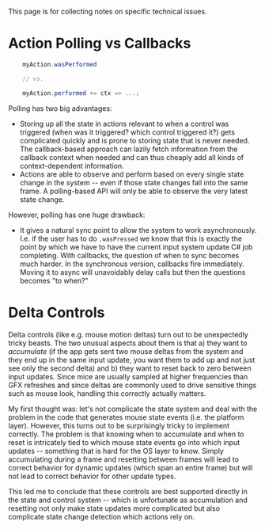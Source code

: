 This page is for collecting notes on specific technical issues.

# Action Polling vs Callbacks

```C#
    myAction.wasPerformed

    // vs.

    myAction.performed += ctx => ...;
```

Polling has two big advantages:

* Storing up all the state in actions relevant to when a control was triggered (when was it triggered? which control triggered it?) gets complicated quickly and is prone to storing state that is never needed. The callback-based approach can lazily fetch information from the callback context when needed and can thus cheaply add all kinds of context-dependent information.
* Actions are able to observe and perform based on every single state change in the system -- even if those state changes fall into the same frame. A polling-based API will only be able to observe the very latest state change.

However, polling has one huge drawback:

* It gives a natural sync point to allow the system to work asynchronously. I.e. if the user has to do `.wasPressed` we know that this is exactly the point by which we have to have the current input system update C# job completing. With callbacks, the question of when to sync becomes much harder. In the synchronous version, callbacks fire immediately. Moving it to async will unavoidably delay calls but then the questions becomes "to when?"

# Delta Controls

Delta controls (like e.g. mouse motion deltas) turn out to be unexpectedly tricky beasts. The two unusual aspects about them is that a) they want to *accumulate* (if the app gets sent two mouse deltas from the system and they end up in the same input update, you want them to add up and not just see only the second delta) and b) they want to reset back to zero between input updates. Since mice are usually sampled at higher frequencies than GFX refreshes and since deltas are commonly used to drive sensitive things such as mouse look, handling this correctly actually matters.

My first thought was: let's not complicate the state system and deal with the problem in the code that generates mouse state events (i.e. the platform layer). However, this turns out to be surprisingly tricky to implement correctly. The problem is that knowing when to accumulate and when to reset is intricately tied to which mouse state events go into which input updates -- something that is hard for the OS layer to know. Simply accumulating during a frame and resetting between frames will lead to correct behavior for dynamic updates (which span an entire frame) but will not lead to correct behavior for other update types.

This led me to conclude that these controls are best supported directly in the state and control system -- which is unfortunate as accumulation and resetting not only make state updates more complicated but also complicate state change detection which actions rely on.